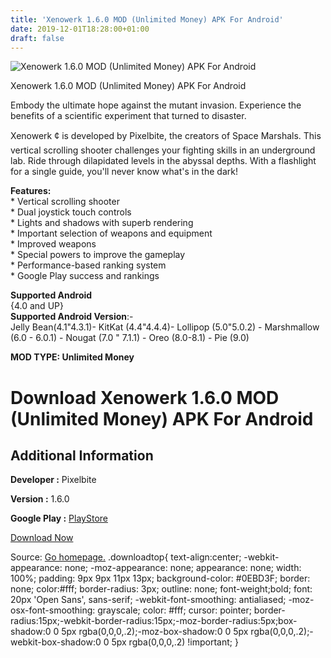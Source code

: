 ```yaml
---
title: 'Xenowerk 1.6.0 MOD (Unlimited Money) APK For Android'
date: 2019-12-01T18:28:00+01:00
draft: false
---
```


![Xenowerk 1.6.0 MOD (Unlimited Money) APK For Android](https://i0.wp.com/apkhome.net/wp-content/uploads/2019/12/Xenowerk.png "Xenowerk 1.6.0 MOD (Unlimited Money) APK For Android")

  

Xenowerk 1.6.0 MOD (Unlimited Money) APK For Android

Embody the ultimate hope against the mutant invasion. Experience the benefits of a scientific experiment that turned to disaster.

Xenowerk ¢ is developed by Pixelbite, the creators of Space Marshals. This vertical scrolling shooter challenges your fighting skills in an underground lab. Ride through dilapidated levels in the abyssal depths. With a flashlight for a single guide, you'll never know what's in the dark!

**Features:**  
\* Vertical scrolling shooter  
\* Dual joystick touch controls  
\* Lights and shadows with superb rendering  
\* Important selection of weapons and equipment  
\* Improved weapons  
\* Special powers to improve the gameplay  
\* Performance-based ranking system  
\* Google Play success and rankings

**Supported Android**  
{4.0 and UP}  
**Supported Android Version**:-  
Jelly Bean(4.1"4.3.1)- KitKat (4.4"4.4.4)- Lollipop (5.0"5.0.2) - Marshmallow (6.0 - 6.0.1) - Nougat (7.0 " 7.1.1) - Oreo (8.0-8.1) - Pie (9.0)

**MOD TYPE: Unlimited Money**

Download Xenowerk 1.6.0 MOD (Unlimited Money) APK For Android
=============================================================

Additional Information
----------------------

**Developer :** Pixelbite

**Version :** 1.6.0

**Google Play :** [PlayStore](https://play.google.com/store/apps/details?id=com.pixelbite.mutant)

  

[Download Now](https://store4app.co/post/xenowerk-1-6-0-mod-unlimited-money-apk-for-android_1575216883)

  
Source: [Go homepage.](https://store4app.co/post/xenowerk-1-6-0-mod-unlimited-money-apk-for-android_1575216883) .downloadtop{ text-align:center; -webkit-appearance: none; -moz-appearance: none; appearance: none; width: 100%; padding: 9px 9px 11px 13px; background-color: #0EBD3F; border: none; color:#fff; border-radius: 3px; outline: none; font-weight;bold; font: 20px 'Open Sans', sans-serif; -webkit-font-smoothing: antialiased; -moz-osx-font-smoothing: grayscale; color: #fff; cursor: pointer; border-radius:15px;-webkit-border-radius:15px;-moz-border-radius:5px;box-shadow:0 0 5px rgba(0,0,0,.2);-moz-box-shadow:0 0 5px rgba(0,0,0,.2);-webkit-box-shadow:0 0 5px rgba(0,0,0,.2) !important; }